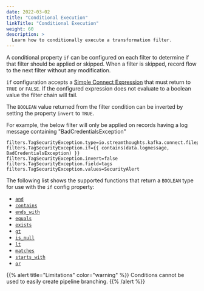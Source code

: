 ```yaml
---
date: 2022-03-02
title: "Conditional Execution"
linkTitle: "Conditional Execution"
weight: 60
description: >
  Learn how to conditionally execute a transformation filter.
---
```


A conditional property `if` can be configured on each filter to determine if that filter should be applied or skipped.
When a filter is skipped, record flow to the next filter without any modification.

`if` configuration accepts a [Simple Connect Expression](../accessing-data-and-metadata) that must return to `TRUE` or `FALSE`.
If the configured expression does not evaluate to a boolean value the filter chain will fail.

The `BOOLEAN` value returned from the filter condition can be inverted by setting the property `invert` to `TRUE`.

For example, the below filter will only be applied on records having a log message containing "BadCredentialsException"

```
filters.TagSecurityException.type=io.streamthoughts.kafka.connect.filepulse.filter.AppendFilter
filters.TagSecurityException.if={{ contains(data.logmessage, BadCredentialsException) }}
filters.TagSecurityException.invert=false
filters.TagSecurityException.field=tags
filters.TagSecurityException.values=SecurityAlert
```

The following list shows the supported functions that return a `BOOLEAN` type for use with the `if` config property:

* [`and`](../accessing-data-and-metadata#and)
* [`contains`](../accessing-data-and-metadata#contains)
* [`ends_with`](../accessing-data-and-metadata#ends_with)
* [`equals`](../accessing-data-and-metadata#equals)
* [`exists`](../accessing-data-and-metadata#exists)
* [`gt`](../accessing-data-and-metadata#gt)
* [`is_null`](../accessing-data-and-metadata#is_null)
* [`lt`](../accessing-data-and-metadata#lt)
* [`matches`](../accessing-data-and-metadata#matches)
* [`starts_with`](../accessing-data-and-metadata#starts_with)
* [`or`](../accessing-data-and-metadata#or)

{{% alert title="Limitations" color="warning" %}}
Conditions cannot be used to easily create pipeline branching.
{{% /alert %}}
